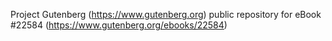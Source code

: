 Project Gutenberg (https://www.gutenberg.org) public repository for eBook #22584 (https://www.gutenberg.org/ebooks/22584)
